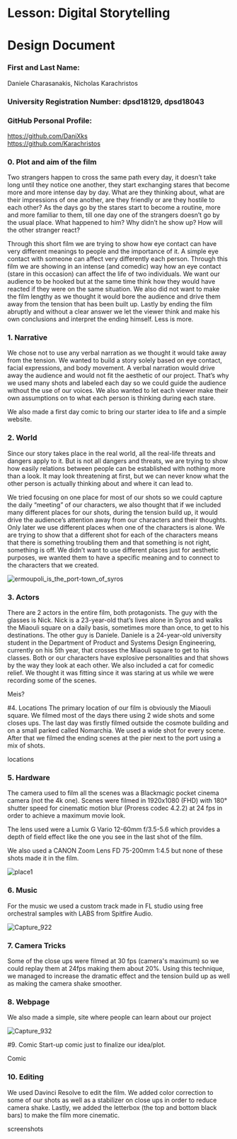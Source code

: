 # Lesson: Digital Storytelling
# Design Document

### First and Last Name: 
Daniele Charasanakis,
Nicholas Karachristos
### University Registration Number: dpsd18129, dpsd18043
### GitHub Personal Profile: 
https://github.com/DaniXks <br>
https://github.com/Karachristos

### 0.	Plot and aim of the film
Two strangers happen to cross the same path every day, it doesn’t take long until they notice one another, they start exchanging stares that become more and more intense day by day. What are they thinking about, what are their impressions of one another, are they friendly or are they hostile to each other? As the days go by the stares start to become a routine, more and more familiar to them, till one day one of the strangers doesn’t go by the usual place. What happened to him? Why didn’t he show up? How will the other stranger react?

Through this short film we are trying to show how eye contact can have very different meanings to people and the importance of it. A simple eye contact with someone can affect very differently each person. Through this film we are showing in an intense (and comedic) way how an eye contact (stare in this occasion) can affect the life of two individuals. We want our audience to be hooked but at the same time think how they would have reacted if they were on the same situation. We also did not want to make the film lengthy as we thought it would bore the audience and drive them away from the tension that has been built up. Lastly by ending the film abruptly and without a clear answer we let the viewer think and make his own conclusions and interpret the ending himself. Less is more.

### 1.	Narrative
We chose not to use any verbal narration as we thought it would take away from the tension. We wanted to build a story solely based on eye contact, facial expressions, and body movement. A verbal narration would drive away the audience and would not fit the aesthetic of our project. That’s why we used many shots and labeled each day so we could guide the audience without the use of our voices. We also wanted to let each viewer make their own assumptions on to what each person is thinking during each stare.

We also made a first day comic to bring our starter idea to life and a simple website.

### 2.	World
Since our story takes place in the real world, all the real-life threats and dangers apply to it. But is not all dangers and threats, we are trying to show how easily relations between people can be established with nothing more than a look. It may look threatening at first, but we can never know what the other person is actually thinking about and where it can lead to.

We tried focusing on one place for most of our shots so we could capture the daily “meeting” of our characters, we also thought that if we included many different places for our shots, during the tension build up, it would drive the audience’s attention away from our characters and their thoughts. Only later we use different places when one of the characters is alone. We are trying to show that a different shot for each of the characters means that there is something troubling them and that something is not right, something is off. We didn’t want to use different places just for aesthetic purposes, we wanted them to have a specific meaning and to connect to the characters that we created. 

![ermoupoli_is_the_port-town_of_syros](https://github.com/DaniXks/Digital-Storytelling-Group-Assignment/assets/65423916/1c53e601-291a-4cf0-be47-064afe4c8e76)

### 3.	Actors
There are 2 actors in the entire film, both protagonists. The guy with the glasses is Nick. Nick is a 23-year-old that’s lives alone in Syros and walks the Miaouli square on a daily basis, sometimes more than once, to get to his destinations. The other guy is Daniele. Daniele is a 24-year-old university student in the Department of Product and Systems Design Engineering, currently on his 5th year, that crosses the Miaouli square to get to his classes. Both or our characters have explosive personalities and that shows by the way they look at each other. We also included a cat for comedic relief. We thought it was fitting since it was staring at us while we were recording some of the scenes.

Meis?

#4.	Locations
The primary location of our film is obviously the Miaouli square. We filmed most of the days there using 2 wide shots and some closes ups. The last day was firstly filmed outside the cosmote building and on a small parked called Nomarchia. We used a wide shot for every scene. After that we filmed the ending scenes at the pier next to the port using a mix of shots. 

locations

### 5.	Hardware
The camera used to film all the scenes was a Blackmagic pocket cinema camera (not the 4k one). Scenes were filmed in 1920x1080 (FHD) with 180° shutter speed for cinematic motion blur (Proress codec 4.2.2) at 24 fps in order to achieve a maximum movie look. 

The lens used were a Lumix G Vario 12-60mm f/3.5-5.6 which provides a depth of field effect like the one you see in the last shot of the film.

We also used a CANON Zoom Lens FD 75-200mm 1:4.5 but none of these shots made it in the film.

![place1](https://github.com/DaniXks/Digital-Storytelling-Group-Assignment/assets/65423916/68885f35-c5cb-4b01-bce5-a5318ab9b1b3)

### 6.	Music
For the music we used a custom track made in FL studio using free orchestral samples with LABS from Spitfire Audio.

![Capture_922](https://github.com/DaniXks/Digital-Storytelling-Group-Assignment/assets/65423916/423a8815-cb7f-4820-acc7-71d24e8e8fa6)


### 7.	Camera Tricks
Some of the close ups were filmed at 30 fps (camera's maximum) so we could replay them at 24fps making them about 20%. Using this technique, we managed to increase the dramatic effect and the tension build up as well as making the camera shake smoother.

### 8.	Webpage
We also made a simple, site where people can learn about our project

![Capture_932](https://github.com/DaniXks/Digital-Storytelling-Group-Assignment/assets/65423916/300ffa27-1c8b-4d57-af29-4f4a784bf9d7)

#9.	Comic
Start-up comic just to finalize our idea/plot.

Comic



### 10.	Editing
We used Davinci Resolve to edit the film. We added color correction to some of our shots as well as a stabilizer on close ups in order to reduce camera shake. Lastly, we added the letterbox (the top and bottom black bars) to make the film more cinematic.

screenshots





